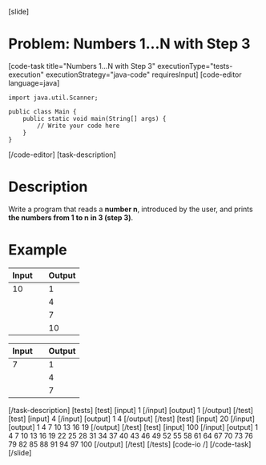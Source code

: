 [slide]
# Problem: Numbers 1...N with Step 3
[code-task title="Numbers 1...N with Step 3" executionType="tests-execution" executionStrategy="java-code" requiresInput]
[code-editor language=java]
```
import java.util.Scanner;

public class Main {
    public static void main(String[] args) {
        // Write your code here
    }
}
```
[/code-editor]
[task-description]
# Description

Write a program that reads a **number n**, introduced by the user, and prints **the numbers from 1 to n in 3 (step 3)**.

# Example

| **Input** | | **Output** |
| --- | --- | --- | 
| 10 | | 1 |
| | | 4 |
| | | 7 |
| | | 10 |


| **Input** | | **Output** |
| --- | --- | --- |
| 7| | 1|
| | | 4|
| | | 7|
[/task-description]
[tests]
[test]
[input]
1
[/input]
[output]
1
[/output]
[/test]
[test]
[input]
4
[/input]
[output]
1
4
[/output]
[/test]
[test]
[input]
20
[/input]
[output]
1
4
7
10
13
16
19
[/output]
[/test]
[test]
[input]
100
[/input]
[output]
1
4
7
10
13
16
19
22
25
28
31
34
37
40
43
46
49
52
55
58
61
64
67
70
73
76
79
82
85
88
91
94
97
100
[/output]
[/test]
[/tests]
[code-io /]
[/code-task]
[/slide]